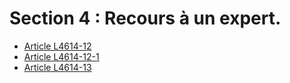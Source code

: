 # Section 4 : Recours à un expert.

* [Article L4614-12](./LEGIARTI000031085516.md)
* [Article L4614-12-1](./LEGIARTI000031086204.md)
* [Article L4614-13](./LEGIARTI000027566173.md)
